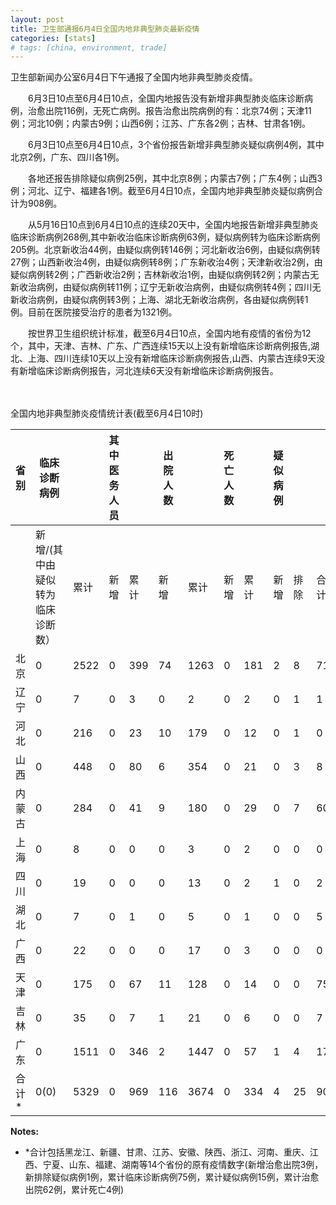 ```yaml
---
layout: post
title: 卫生部通报6月4日全国内地非典型肺炎最新疫情
categories: [stats]
# tags: [china, environment, trade]
---
```


卫生部新闻办公室6月4日下午通报了全国内地非典型肺炎疫情。

　　6月3日10点至6月4日10点，全国内地报告没有新增非典型肺炎临床诊断病例，治愈出院116例，无死亡病例。报告治愈出院病例的有：北京74例；天津11例；河北10例；内蒙古9例；山西6例；江苏、广东各2例；吉林、甘肃各1例。


　　6月3日10点至6月4日10点，3个省份报告新增非典型肺炎疑似病例4例，其中北京2例，广东、四川各1例。

　　各地还报告排除疑似病例25例，其中北京8例；内蒙古7例；广东4例；山西3例；河北、辽宁、福建各1例。截至6月4日10点，全国内地非典型肺炎疑似病例合计为908例。

　　从5月16日10点到6月4日10点的连续20天中，全国内地报告新增非典型肺炎临床诊断病例268例,其中新收治临床诊断病例63例，疑似病例转为临床诊断病例205例。北京新收治44例，由疑似病例转146例；河北新收治6例，由疑似病例转27例；山西新收治4例，由疑似病例转8例；广东新收治4例；天津新收治2例，由疑似病例转2例；广西新收治2例；吉林新收治1例，由疑似病例转2例；内蒙古无新收治病例，由疑似病例转11例；辽宁无新收治病例，由疑似病例转4例；四川无新收治病例，由疑似病例转3例；上海、湖北无新收治病例，各由疑似病例转1例。目前在医院接受治疗的患者为1321例。

　　按世界卫生组织统计标准，截至6月4日10点，全国内地有疫情的省份为12个，其中，天津、吉林、广东、广西连续15天以上没有新增临床诊断病例报告,湖北、上海、四川连续10天以上没有新增临床诊断病例报告,山西、内蒙古连续9天没有新增临床诊断病例报告，河北连续6天没有新增临床诊断病例报告。

　　

全国内地非典型肺炎疫情统计表(截至6月4日10时)


| 省 别   | 临床诊断病例            |      | 其中医务人员 |     | 出院人数 |      | 死亡人数 |     | 疑似病例 |    |     |
| ----- | ----------------- | ---- | ------ | --- | ---- | ---- | ---- | --- | ---- | -- | --- |
|       | 新增/(其中由疑似转为临床诊断数） | 累计   | 新增     | 累计  | 新增   | 累计   | 新增   | 累计  | 新增   | 排除 | 合计  |
| 北京    | 0                 | 2522 | 0      | 399 | 74   | 1263 | 0    | 181 | 2    | 8  | 718 |
| 辽宁    | 0                 | 7    | 0      | 3   | 0    | 2    | 0    | 2   | 0    | 1  | 1   |
| 河北    | 0                 | 216  | 0      | 23  | 10   | 179  | 0    | 12  | 0    | 1  | 0   |
| 山西    | 0                 | 448  | 0      | 80  | 6    | 354  | 0    | 21  | 0    | 3  | 8   |
| 内蒙古   | 0                 | 284  | 0      | 41  | 9    | 180  | 0    | 29  | 0    | 7  | 60  |
| 上海    | 0                 | 8    | 0      | 0   | 0    | 3    | 0    | 2   | 0    | 0  | 0   |
| 四川    | 0                 | 19   | 0      | 0   | 0    | 13   | 0    | 2   | 1    | 0  | 2   |
| 湖北    | 0                 | 7    | 0      | 1   | 0    | 5    | 0    | 1   | 0    | 0  | 5   |
| 广西    | 0                 | 22   | 0      | 0   | 0    | 17   | 0    | 3   | 0    | 0  | 0   |
| 天津    | 0                 | 175  | 0      | 67  | 11   | 128  | 0    | 14  | 0    | 0  | 75  |
| 吉林    | 0                 | 35   | 0      | 7   | 1    | 21   | 0    | 6   | 0    | 0  | 7   |
| 广东    | 0                 | 1511 | 0      | 346 | 2    | 1447 | 0    | 57  | 1    | 4  | 17  |
| 合 计\* | 0(0)              | 5329 | 0      | 969 | 116  | 3674 | 0    | 334 | 4    | 25 | 908 |


**Notes:**
* *合计包括黑龙江、新疆、甘肃、江苏、安徽、陕西、浙江、河南、重庆、江西、宁夏、山东、福建、湖南等14个省份的原有疫情数字(新增治愈出院3例，新排除疑似病例1例，累计临床诊断病例75例，累计疑似病例15例，累计治愈出院62例，累计死亡4例)
